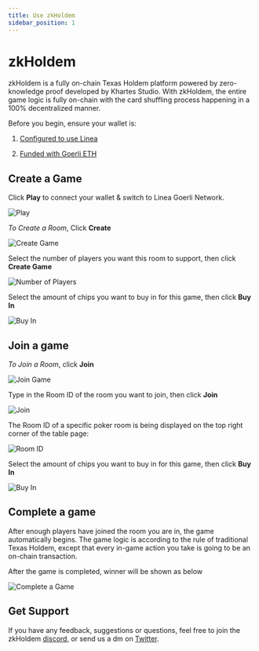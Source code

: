 ```yaml
---
title: Use zkHoldem
sidebar_position: 1
---
```


# zkHoldem

zkHoldem is a fully on-chain Texas Holdem platform powered by zero-knowledge proof developed by Khartes Studio. With zkHoldem, the entire game logic is fully on-chain with the card shuffling process happening in a 100% decentralized manner.

Before you begin, ensure your wallet is:

1. [Configured to use Linea](https://docs.linea.build/use-linea-goerli/set-up-your-wallet)

2. [Funded with Goerli ETH](https://docs.linea.build/use-linea-goerli/fund#get-test-eth-on-goerli)

## Create a Game

Click **Play** to connect your wallet & switch to Linea Goerli Network.

![Play](https://i.ibb.co/5WyrFRP/Entry-Not-connected-to-wallet.png)

_To Create a Room_, Click **Create**

![Create Game](https://i.ibb.co/PN5H5XX/createjoin.png)

Select the number of players you want this room to support, then click **Create Game**

![Number of Players](https://i.ibb.co/3y0Yk3j/number.png)

Select the amount of chips you want to buy in for this game, then click **Buy In**

![Buy In](https://i.ibb.co/2yK4Bwn/buyin.png)

## Join a game

_To Join a Room_, click **Join**

![Join Game](https://i.ibb.co/PN5H5XX/createjoin.png)

Type in the Room ID of the room you want to join, then click **Join**

![Join](https://i.ibb.co/jHmqd5K/join.png)

The Room ID of a specific poker room is being displayed on the top right corner of the table page:

![Room ID](https://i.ibb.co/HDFb0m0/Room-Number.png)

Select the amount of chips you want to buy in for this game, then click **Buy In**

![Buy In](https://i.ibb.co/2yK4Bwn/buyin.png)

## Complete a game

After enough players have joined the room you are in, the game automatically begins. The game logic is according to the rule of traditional Texas Holdem, except that every in-game action you take is going to be an on-chain transaction.

After the game is completed, winner will be shown as below

![Complete a Game](https://i.ibb.co/s58nyTG/after-player-has-won-the-game-it-will-show-the-following-banner-for-x-seconds.png)

## Get Support

If you have any feedback, suggestions or questions, feel free to join the zkHoldem [discord](https://discord.gg/jjbSHQVnwg), or send us a dm on [Twitter](https://twitter.com/zkholdem).
